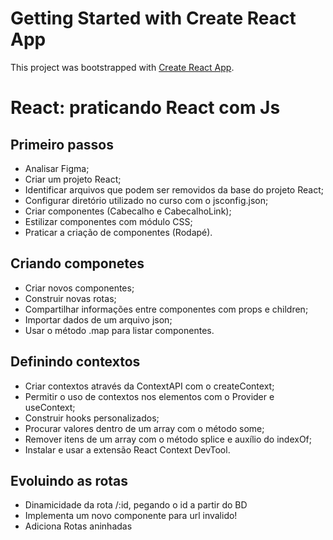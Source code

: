# Getting Started with Create React App

This project was bootstrapped with [Create React App](https://github.com/facebook/create-react-app).

# React: praticando React com Js

## Primeiro passos 

- Analisar Figma;
- Criar um projeto React;
- Identificar arquivos que podem ser removidos da base do projeto React;
- Configurar diretório utilizado no curso com o jsconfig.json;
- Criar componentes (Cabecalho e CabecalhoLink);
- Estilizar componentes com módulo CSS;
- Praticar a criação de componentes (Rodapé).

## Criando componetes

- Criar novos componentes;
- Construir novas rotas;
- Compartilhar informações entre componentes com props e children;
- Importar dados de um arquivo json;
- Usar o método .map para listar componentes.

## Definindo contextos

- Criar contextos através da ContextAPI com o createContext;
- Permitir o uso de contextos nos elementos com o Provider e useContext;
- Construir hooks personalizados;
- Procurar valores dentro de um array com o método some;
- Remover itens de um array com o método splice e auxílio do indexOf;
- Instalar e usar a extensão React Context DevTool.

## Evoluindo as rotas

- Dinamicidade da rota /:id, pegando o id a partir do BD
- Implementa um novo componente para url invalido!
- Adiciona Rotas aninhadas
